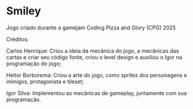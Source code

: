 # Smiley
Jogo criado durante a gamejam Coding Pizza and Glory (CPG) 2025

Créditos:

Carlos Henrique: Criou a ideia da mecânica do jogo, a mecânicas das cartas e criar seu código fonte, criou o level design e auxiliou o Igor na programação do jogo;

Heitor Borborema: Criou a arte do jogo, como sprites dos personagens e inimigos, protagonista e tileset; 

Igor Silva: Implementou as mecânicas de gameplay, juntamente com sua programação.

